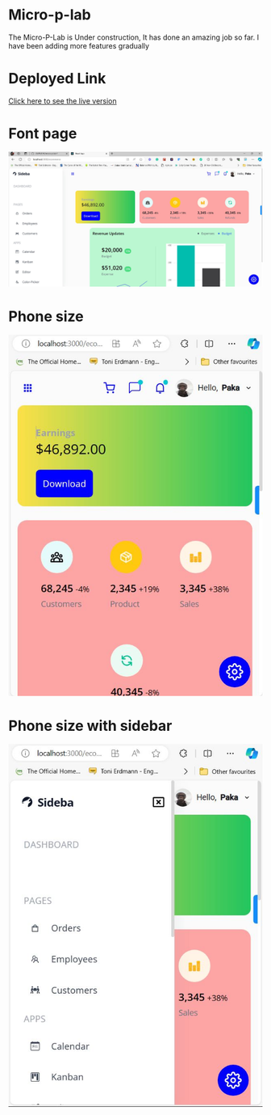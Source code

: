 # Micro-p-lab
The Micro-P-Lab is Under construction, It has done an amazing job so far. I have been adding more features gradually

# Deployed Link
[Click here to see the live version](https://micro-app.netlify.app/)

# Font page
![App-Image](./src/data/images/front1.JPG)

# Phone size
![App-Image](./src/data/images/front2.JPG)

# Phone size with sidebar
![App-Image](./src/data/images/front3.JPG)

